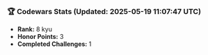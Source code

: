 ### 🏆 Codewars Stats (Updated: 2025-05-19 11:07:47 UTC)

- **Rank:** 8 kyu
- **Honor Points:** 3
- **Completed Challenges:** 1

